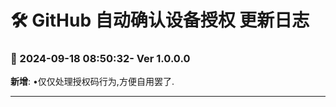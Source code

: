 # **🛠️ GitHub 自动确认设备授权 更新日志**

### **📅 2024-09-18 08:50:32- Ver 1.0.0.0**

**新增**: •仅仅处理授权码行为,方便自用罢了.

---
